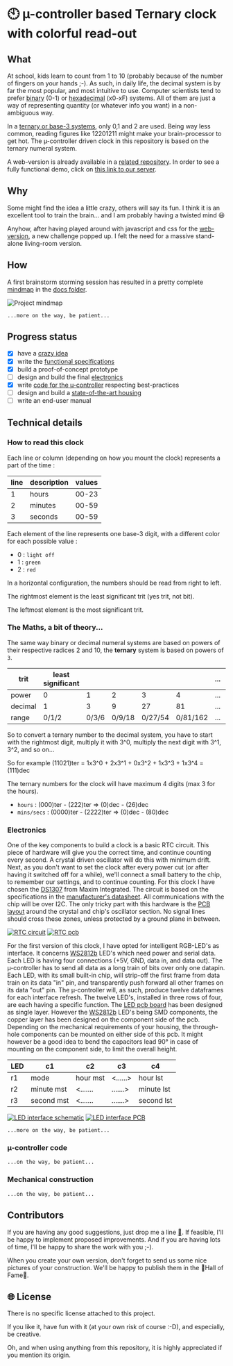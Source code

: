 # :clock10: µ-controller based Ternary clock with colorful read-out

## What

At school, kids learn to count from 1 to 10 (probably because of the number of fingers on your hands ;-). As such, in daily life, the decimal system is by far the most popular, and most intuitive to use. Computer scientists tend to prefer [binary](https://en.wikipedia.org/wiki/Binary_number) (0-1) or [hexadecimal](https://en.wikipedia.org/wiki/Hexadecimal) (x0-xF) systems. All of them are just a way of representing quantity (or whatever info you want) in a non-ambiguous way.

In a [ternary or base-3 systems](https://en.wikipedia.org/wiki/Ternary_numeral_system), only 0,1 and 2 are used. Being way less common, reading figures like 12201211 might make your brain-processor to get hot. The µ-controller driven clock in this repository is based on the ternary numeral system.

A web-version is already available in a [related repository](https://github.com/nostradomus/Base3-clock-webversion). In order to see a fully functional demo, click on [this link to our server](http://nostradomus.ddns.net/clock.html).

## Why

Some might find the idea a little crazy, others will say its fun. I think it is an excellent tool to train the brain... and I am probably having a twisted mind :laughing:

Anyhow, after having played around with javascript and css for the [web-version](https://github.com/nostradomus/Base3-clock-webversion), a new challenge popped up. I felt the need for a massive stand-alone living-room version.

## How

A first brainstorm storming session has resulted in a pretty complete [mindmap](docs/project-mindmap.mm) in the [docs folder](docs/).

![Project mindmap](images/project-mindmap.png)

`...more on the way, be patient...`

## Progress status

 - [x] have a [crazy idea](#why)
 - [x] write the [functional specifications](#how)
 - [x] build a proof-of-concept prototype
 - [ ] design and build the final [electronics](#electronics)
 - [x] write [code for the µ-controller](#µ-controller-code) respecting best-practices
 - [ ] design and build a [state-of-the-art housing](#mechanical-construction)
 - [ ] write an end-user manual

## Technical details

### How to read this clock

Each line or column (depending on how you mount the clock) represents a part of the time :

line | description | values
-----|-------------|-------
1 | hours | 00-23
2 | minutes | 00-59
3 | seconds | 00-59

Each element of the line represents one base-3 digit, with a different color for each possible value :
 - 0 : `light off`
 - 1 : `green`
 - 2 : `red`

In a horizontal configuration, the numbers should be read from right to left.

The rightmost element is the least significant trit (yes trit, not bit).

The leftmost element is the most significant trit.

### The Maths, a bit of theory...

The same way binary or decimal numeral systems are based on powers of their respective radices 2 and 10, the **ternary** system is based on powers of `3`.

trit    | least significant |       |        |         |          | ... | most significant
--------|-------------------|-------|--------|---------|----------|-----|-----------------
power   | 0                 | 1     | 2      | 3       | 4        | ... |
decimal | 1                 | 3     | 9      | 27      | 81       | ... |
range   | 0/1/2             | 0/3/6 | 0/9/18 | 0/27/54 | 0/81/162 | ... |

So to convert a ternary number to the decimal system, you have to start with the rightmost digit, multiply it with 3^0, multiply the next digit with 3^1, 3^2, and so on...

So for example (11021)ter = 1x3^0 + 2x3^1 + 0x3^2 + 1x3^3 + 1x3^4 =  (111)dec

The ternary numbers for the clock will have maximum 4 digits (max 3 for the hours).
 - `hours` : (000)ter - (222)ter => (0)dec - (26)dec
 - `mins/secs` : (0000)ter - (2222)ter => (0)dec - (80)dec

### Electronics

One of the key components to build a clock is a basic RTC circuit. This piece of hardware will give you the correct time, and continue counting every second. A crystal driven oscillator will do this with minimum drift. Next, as you don't want to set the clock after every power cut (or after having it switched off for a while), we'll connect a small battery to the chip, to remember our settings, and to continue counting. For this clock I have chosen the [DS1307](pdf-files/datasheet-DS1307.pdf) from Maxim Integrated. The circuit is based on the specifications in the [manufacturer's datasheet](pdf-files/datasheet-DS1307.pdf). All communications with the chip will be over I2C. The only tricky part with this hardware is the [PCB layout](images/RTC-board-pcb.png) around the crystal and chip's oscillator section. No signal lines should cross these zones, unless protected by a ground plane in between.

[![RTC circuit](images/RTC-board-schematic-s.png)](images/RTC-board-schematic.png)      [![RTC pcb](images/RTC-board-pcb-m.png)](images/RTC-board-pcb.png)

For the first version of this clock, I have opted for intelligent RGB-LED's as interface. It concerns [WS2812b](pdf-files/datasheet-WS2812B.pdf) LED's which need power and serial data. Each LED is having four connections (+5V, GND, data in, and data out). The µ-controller has to send all data as a long train of bits over only one datapin. Each LED, with its small built-in chip, will strip-off the first frame from data train on its data "in" pin, and transparently push forward all other frames on its data "out" pin. The µ-controller will, as such, produce twelve dataframes for each interface refresh. The twelve LED's, installed in three rows of four, are each having a specific function. The [LED pcb board](images/LED-board-pcb.png) has been designed as single layer. However the [WS2812b](pdf-files/datasheet-WS2812B.pdf) LED's being SMD components, the copper layer has been designed on the component side of the pcb. Depending on the mechanical requirements of your housing, the through-hole components can be mounted on either side of this pcb. It might however be a good idea to bend the capacitors lead 90° in case of mounting on the component side, to limit the overall height.

LED | c1         | c2       | c3       | c4
----|------------|----------|----------|-----------
r1  | mode       | hour mst | <......> | hour lst
r2  | minute mst | <....... | .......> | minute lst
r3  | second mst | <....... | .......> | second lst

[![LED interface schematic](images/LED-board-schematic-s.png)](images/LED-board-schematic.png)   [![LED interface PCB](images/LED-board-pcb-s.png)](images/LED-board-pcb.png)

`...more on the way, be patient...`

### µ-controller code

`...on the way, be patient...`

### Mechanical construction

`...on the way, be patient...`

## Contributors

If you are having any good suggestions, just drop me a line [:email:](http://nostradomus.ddns.net/contactform.html).
If feasible, I'll be happy to implement proposed improvements.
And if you are having lots of time, I'll be happy to share the work with you ;-).

When you create your own version, don't forget to send us some nice pictures of your construction. We'll be happy to publish them in the :confetti_ball:Hall of Fame:confetti_ball:.

## :globe_with_meridians: License

There is no specific license attached to this project.

If you like it, have fun with it (at your own risk of course :-D), and especially, be creative.

Oh, and when using anything from this repository, it is highly appreciated if you mention its origin.
